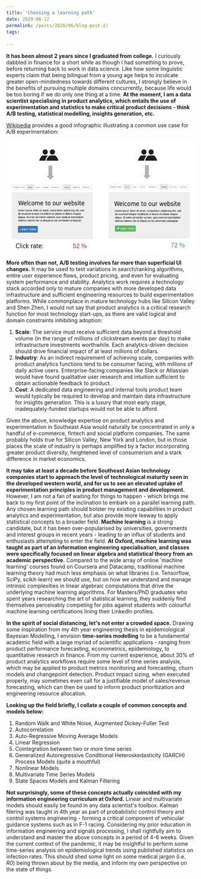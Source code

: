 ```yaml
---
title: 'Choosing a learning path'
date: 2020-06-12
permalink: /posts/2020/06/blog-post-2/
tags:

---
```

**It has been almost 2 years since I graduated from college.** I curiously dabbled in finance for a short while as though I had something to prove, before returning back to work in data science. Like how some linguistic experts claim that being bilingual from a young age helps to inculcate greater open-mindedness towards different cultures, I strongly believe in the benefits of pursuing multiple domains concurrently, because life would be too boring if we do only one thing at a time. **At the moment, I am a data scientist specialising in product analytics, which entails the use of experimentation and statistics to make critical product decisions - think A/B testing, statistical modelling, insights generation, etc.**

[Wikipedia](https://en.wikipedia.org/wiki/A/B_testing) provides a good infographic illustrating a common use case for A/B experimentation:

<p align="center"><img src="/images/abtesting_example.png" title="A/B Testing" width="500" height="300" /></p>

**More often than not, A/B testing involves far more than superficial UI changes.** It may be used to test variations in search/ranking algorithms, entire user experience flows, product pricing, and even for evaluating system performance and stability. Analytics work requires a technology stack accorded only to mature companies with more developed data infrastructure and sufficient engineering resources to build experimentation platforms. While commonplace in mature technology hubs like Silicon Valley and Shen Zhen, I would not say that product analytics is a critical research function for most technology start-ups, as there are valid logical and domain constraints inhibiting adoption:

1. **Scale**: The service must receive sufficient data beyond a threshold volume (in the range of millions of clickstream events per day) to make infrastructure investments worthwhile. Each analytics-driven decision should drive financial impact of at least millions of dollars.
2. **Industry**: As an indirect requirement of achieving scale, companies with product analytics functions tend to be consumer facing, with millions of daily active users. Enterprise-facing companies like Slack or Atlassian would have found qualitative user research and intuition sufficient to obtain actionable feedback to product.
3. **Cost**: A dedicated data engineering and internal tools product team would typically be required to develop and maintain data infrastructure for insights generation. This is a luxury that most early stage, inadequately-funded startups would not be able to afford.

Given the above, knowledge expertise on product analytics and experimentation in Southeast Asia would naturally be concentrated in only a handful of e-commerce, fintech and social platform companies. The same probably holds true for Silicon Valley, New York and London, but in those places the scale of industry is perhaps amplified by a factor incorporating greater product diversity, heightened level of consumerism and a stark difference in market economics.

**It may take at least a decade before Southeast Asian technology companies start to approach the level of technological maturity seen in the developed western world, and for us to see an elevated uptake of experimentation principles in product management and development.** However, I am not a fan of waiting for things to happen - which brings me back to my first point of the inclination to embark on a parallel learning path. Any chosen learning path should bolster my existing capabilities in product analytics and experimentation, but also provide more leeway to apply statistical concepts to a broader field. **Machine learning** is a strong candidate, but it has been over-popularised by universities, governments and interest groups in recent years - leading to an influx of students and enthusiasts attempting to enter the field. **At Oxford, machine learning was taught as part of an information engineering specialisation, and classes were specifically focused on linear algebra and statistical theory from an academic perspective.** Compared to the wide array of online 'machine learning' courses found on Coursera and Datacamp, traditional machine learning theory had much less emphasis on what libraries (i.e. Tensorflow, SciPy, scikit-learn) we should use, but on how we understand and manage intrinsic complexities in linear algebraic computations that drive the underlying machine learning algorithms. For Masters/PhD graduates who spent years researching the art of statistical learning, they suddenly find themselves perceivably competing for jobs against students with colourful machine learning certifications lining their LinkedIn profiles.

**In the spirit of social distancing, let's not enter a crowded space.** Drawing some inspiration from my 4th year engineering thesis in epidemiological Bayesian Modelling, I envision **time-series modelling** to be a fundamental academic field with a large myriad of scientific applications - ranging from product performance forecasting, econometrics, epidemiology, to quantitative research in finance. From my current experience, about 30% of product analytics workflows require some level of time series analysis, which may be applied to product metrics monitoring and forecasting, churn models and changepoint detection. Product impact sizing, when executed properly, may sometimes even call for a justifiable model of sales/revenue forecasting, which can then be used to inform product prioritization and engineering resource allocation.

**Looking up the field briefly, I collate a couple of common concepts and models below:**
1. Random Walk and White Noise, Augmented Dickey-Fuller Test
2. Autocorrelation
3. Auto-Regressive Moving Average Models
4. Linear Regression
5. Cointegration between two or more time series
6. Generalized Autoregressive Conditional Heteroskedasticity (GARCH) Process Models (quite a mouthful)
7. Nonlinear Models
8. Multivariate Time Series Models
9. State Spaces Models and Kalman Filtering

**Not surprisingly, some of these concepts actually coincided with my information engineering curriculum at Oxford.** Linear and multivariate models should easily be found in any data scientist's toolbox. Kalman filering was taught in 4th year as part of probabilistic control theory and control systems engineering - forming a critical component of vehicular guidance systems such as in F-1 racing. Considering my prior education in information engineering and signals processing, I shall rightfully aim to understand and master the above concepts in a period of 4-6 weeks. Given the current context of the pandemic, it may be insightful to perform some time-series analysis on epidemiological trends using published statistics on infection rates. This should shed some light on some medical jargon (i.e. *R0*) being thrown about by the media, and inform my own perspective on the state of things.

